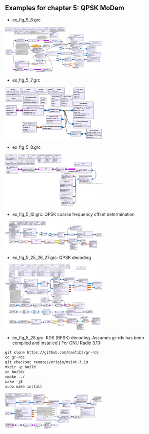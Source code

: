 ## Examples for chapter 5: QPSK MoDem

* ex_fig_5_6.grc

<img src="ex_fig_5_6.png" width=320>

* ex_fig_5_7.grc

<img src="ex_fig_5_7.png" width=320>

* ex_fig_5_8.grc

<img src="ex_fig_5_8.png" width=320>

* ex_fig_5_12.grc: QPSK coarse frequency offset determination

<img src="ex_fig_5_12.png" width=320>

* ex_fig_5_25_26_27.grc: QPSK decoding

<img src="ex_fig_5_25_26_27.png" width=320>

* ex_fig_5_28.grc: RDS (BPSK) decoding. Assumes gr-rds has been compiled and installed (
For GNU Radio 3.10:
```
git clone https://github.com/bastibl/gr-rds
cd gr-rds
git checkout remotes/origin/maint-3.10
mkdir -p build
cd build/
cmake ../
make -j8
sudo make install
```

<img src="ex_fig_5_28.png" width=320>

